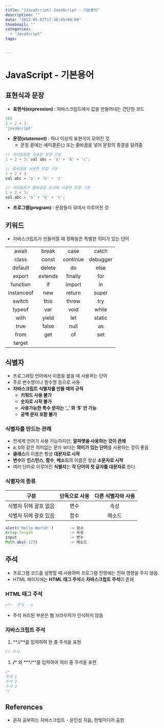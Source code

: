 ```yaml
---
title: "[JavaScript] JavaScript - 기본용어"
description: ""
date: "2022-05-07T17:30:45+09:00"
thumbnail: ""
categories:
  - "JavaScript"
tags:
 

---
```

<!--more-->
# JavaScript - 기본용어

## 표현식과 문장

- **표현식(expression)** : 자바스크립트에서 값을 만들어내는 간단한 코드

```jsx
365
1 + 2 + 3
'javaScript'
```

- **문장(statement)** : 하나 이상의 표현식이 모여진 것
    - 문장 끝에는 세미콜론(;) 또는 줄바꿈을 넣어 문장의 종결을 알려줌

```jsx
// 세미콜론을 사용한 문장 구분
1 + 2 + 3; val abc = 'a' + 'b' + 'c';

// 줄바꿈을 사용한 문장 구분
1 + 2 + 3
val abc = 'a' + 'b' + 'c'

// 세미콜론과 줄바꿈을 동시에 사용한 문장 구분
1 + 2 + 3;
val abc = 'a' + 'b' + 'c';
```

- **프로그램(program)** : 문장들이 모여서 이루어진 것

## 키워드

- 자바스크립트가  만들어질 때 정해놓은 특별한 의미가 있는 단어

|            |         |          |          |
|:----------:|:-------:|:--------:|:--------:|
|   await    |  break  |   case   |  catch   |
|   class    |  const  | continue | debugger |
|  default   | delete  |    do    |   else   |
|   export   | extends | finally  |   for    |
|  function  |   if    |  import  |    in    |
| instanceof |   new   |  return  |  super   |
|   switch   |  this   |  throw   |   try    |
|   typeof   |   var   |   void   |  while   |
|    with    |  yield  |   let    |  static  |
|    true    |  false  |   null   |    as    |
|    from    |   get   |    of    |   set    |
|   target   |         |          |          |

## 식별자

- 프로그래밍 언어에서 이름을 붙을 때 사용하는 단어
- 주로 변수명이나 함수명 등으로 사용
- **자바스크립트 식별자를 만들 때의 규칙**
    - **키워드 사용 불가**
    - **숫자로 시작 불가**
    - **사용가능한 특수 문자는 ‘_’ 와 ‘$’ 만 가능**
    - **공백 문자 포함 불가**

### 식별자를 만드는 관례

- 전세계 언어가 사용 가능하지만, **알파벳을 사용하는 것이 관례**
- a, b와 같은 의미없는 문자 보다는 **의미가 있는 단어**를 사용하는 것이 좋음
- **클래스**의 이름은 항상 **대문자로 시작**
- **변수**와 **인스턴스**, **함수**, **메소드**의 이름은 항상 **소문자로 시작**
- 여러 단어로 이루어진 **식별자**는 **각 단어의 첫 글자를 대문자로** 한다.

### 식별자의 종류

|      구분       | 단독으로 사용  | 다른 식별자와 사용  |
|:-------------:|:--------:|:-----------:|
| 식별자 뒤에 괄호 없음  |    변수    |     속성      |
| 식별자 뒤에 괄호 있음  |    함수    |     메소드     |

```jsx
alert('Hello World!')       -> 함수
Array.length                -> 속성
input                       -> 변수
Math.abs(-123)              -> 메소드
```

## 주석

- 프로그램 코드를 설명할 때 사용하며 프로그램 진행에는 전혀 영향을 주지 않음.
- HTML 페이지에는 **HTML 태그 주석**과 **자바스크립트 주석**이 존재

### HTML 태그 주석

```html
<!-- 주석 -->
```

- 주석 처리된 부분은 웹 브라우저가 인식하지 않음

### 자바스크립트 주석

1. **//**를 입력하여 한 줄 주석을 표현.

```jsx
// 주석
```

1. **/*** 와 ***/**를 입력하여 여러 줄 주석을 표현

```jsx
/*
주석 1
주석 2
주석 3
*/
```

## References

- 혼자 공부하는 자바스크립트 - 윤인성 지음, 한빛미디어 출판